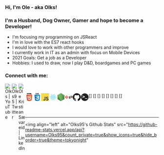 ### Hi, I'm Ole - aka Olks!

### I'm a Husband, Dog Owner, Gamer and hope to become a Developer!
- I'm focusing my programming on JSReact
- I'm in love with the ES7 react hooks
- I would love to work with other programmers and improve
- I currently work in IT as an admin with focus on Mobile Devices
- 2021 Goals: Get a job as a Developer
- Hobbies: I used to draw, now I play D&D, boardgames and PC games

### Connect with me:
[<img align="left" alt="Olks | YouTube" width="22px" src="https://cdn.jsdelivr.net/npm/simple-icons@v3/icons/youtube.svg" />][youtube]
[<img align="left" alt="Olks95 | Twitter" width="22px" src="https://cdn.jsdelivr.net/npm/simple-icons@v3/icons/twitter.svg" />][twitter]
[<img align="left" alt="Ole Kristian Sævareid | LinkedIn" width="22px" src="https://cdn.jsdelivr.net/npm/simple-icons@v3/icons/linkedin.svg" />][linkedin]

<br />

[<img align="left" alt="HTML5" width="26px" src="https://raw.githubusercontent.com/github/explore/80688e429a7d4ef2fca1e82350fe8e3517d3494d/topics/html/html.png" />]
[<img align="left" alt="CSS3" width="26px" src="https://raw.githubusercontent.com/github/explore/80688e429a7d4ef2fca1e82350fe8e3517d3494d/topics/css/css.png" />]
[<img align="left" alt="JavaScript" width="26px" src="https://raw.githubusercontent.com/github/explore/80688e429a7d4ef2fca1e82350fe8e3517d3494d/topics/javascript/javascript.png" />]
[<img align="left" alt="React" width="26px" src="https://raw.githubusercontent.com/github/explore/80688e429a7d4ef2fca1e82350fe8e3517d3494d/topics/react/react.png" />]
[<img align="left" alt="Node.js" width="26px" src="https://raw.githubusercontent.com/github/explore/80688e429a7d4ef2fca1e82350fe8e3517d3494d/topics/nodejs/nodejs.png" />]
[<img align="left" alt="Git" width="26px" src="https://raw.githubusercontent.com/github/explore/80688e429a7d4ef2fca1e82350fe8e3517d3494d/topics/git/git.png" />]
[<img align="left" alt="GitHub" width="26px" src="https://raw.githubusercontent.com/github/explore/78df643247d429f6cc873026c0622819ad797942/topics/github/github.png" />]
[<img align="left" alt="Terminal" width="26px" src="https://raw.githubusercontent.com/github/explore/80688e429a7d4ef2fca1e82350fe8e3517d3494d/topics/terminal/terminal.png" />]

<br />
<br />

---

<img align="left" alt="Olks95's Github Stats" src="https://github-readme-stats.vercel.app/api?username=Olks95&count_private=true&show_icons=true&hide_border=true&theme=tokyonight"

[youtube]: https://www.youtube.com/channel/UCKYSXZq3gT0RvGLjOtW9nbg
[twitter]: https://twitter.com/Olks95
[linkedin]: https://www.linkedin.com/in/ole-kristian-saevareid-282751188